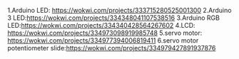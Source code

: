 1.Arduino LED: https://wokwi.com/projects/333715280525001300
2.Arduino 3 LED:https://wokwi.com/projects/334348041107538516
3.Arduino RGB LED:https://wokwi.com/projects/334340428564267602
4.LCD: https://wokwi.com/projects/334973098919985748
5.servo motor: https://wokwi.com/projects/334977394006819411
6.servo motor potentiometer slide:https://wokwi.com/projects/334979427891937876
